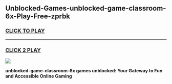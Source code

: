 
## Unblocked-Games-unblocked-game-classroom-6x-Play-Free-zprbk
<h3>
<a href="https://premium76.site?title=unblocked-game-classroom-6x&ref=21A">CLICK TO PLAY</a></h3>
<hr>

<h3>
<a href="https://premium76.site?title=unblocked-game-classroom-6x&ref=21A">CLICK 2 PLAY</a>
  
</h3>

<a href="https://premium76.site?title=unblocked-game-classroom-6x&ref=21A"><img src="https://clearcache.store/games.png"></a>


**unblocked-game-classroom-6x games unblocked: Your Gateway to Fun and Accessible Online Gaming**
